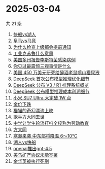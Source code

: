 # 2025-03-04

共 21 条

<!-- BEGIN -->
<!-- 最后更新时间 Tue Mar 04 2025 20:29:59 GMT+0800 (China Standard Time) -->

1. [快船vs湖人](https://www.zhihu.com/search?q=%E5%BF%AB%E8%88%B9vs%E6%B9%96%E4%BA%BA)
1. [皇马vs马竞](https://www.zhihu.com/search?q=%E7%9A%87%E9%A9%ACvs%E9%A9%AC%E7%AB%9E)
1. [为什么检查上级都会提前通知](https://www.zhihu.com/search?q=%E4%B8%BA%E4%BB%80%E4%B9%88%E6%A3%80%E6%9F%A5%E4%B8%8A%E7%BA%A7%E9%83%BD%E4%BC%9A%E6%8F%90%E5%89%8D%E9%80%9A%E7%9F%A5)
1. [工业克苏鲁什么意思](https://www.zhihu.com/search?q=%E5%B7%A5%E4%B8%9A%E5%85%8B%E8%8B%8F%E9%B2%81%E4%BB%80%E4%B9%88%E6%84%8F%E6%80%9D)
1. [美国多州报告李斯特菌感染病例](https://www.zhihu.com/search?q=%E7%BE%8E%E5%9B%BD%E5%A4%9A%E5%B7%9E%E6%8A%A5%E5%91%8A%E6%9D%8E%E6%96%AF%E7%89%B9%E8%8F%8C%E6%84%9F%E6%9F%93%E7%97%85%E4%BE%8B)
1. [你见过最震惊三观事情是什么](https://www.zhihu.com/search?q=%E4%BD%A0%E8%A7%81%E8%BF%87%E6%9C%80%E9%9C%87%E6%83%8A%E4%B8%89%E8%A7%82%E4%BA%8B%E6%83%85%E6%98%AF%E4%BB%80%E4%B9%88)
1. [美国 450 万美元研究给醉酒老鼠喷山猫尿液](https://www.zhihu.com/search?q=%E7%BE%8E%E5%9B%BD%20450%20%E4%B8%87%E7%BE%8E%E5%85%83%E7%A0%94%E7%A9%B6%E7%BB%99%E9%86%89%E9%85%92%E8%80%81%E9%BC%A0%E5%96%B7%E5%B1%B1%E7%8C%AB%E5%B0%BF%E6%B6%B2)
1. [DeepSeek 首次公布模型推理优化细节](https://www.zhihu.com/search?q=DeepSeek%20%E9%A6%96%E6%AC%A1%E5%85%AC%E5%B8%83%E6%A8%A1%E5%9E%8B%E6%8E%A8%E7%90%86%E4%BC%98%E5%8C%96%E7%BB%86%E8%8A%82)
1. [DeepSeek 公布 V3 / R1 推理系统概览](https://www.zhihu.com/search?q=DeepSeek%20%E5%85%AC%E5%B8%83%20V3%20%2F%20R1%20%E6%8E%A8%E7%90%86%E7%B3%BB%E7%BB%9F%E6%A6%82%E8%A7%88)
1. [DeepSeek 公布模型推理成本利润细节](https://www.zhihu.com/search?q=DeepSeek%20%E5%85%AC%E5%B8%83%E6%A8%A1%E5%9E%8B%E6%8E%A8%E7%90%86%E6%88%90%E6%9C%AC%E5%88%A9%E6%B6%A6%E7%BB%86%E8%8A%82)
1. [小米 SU7 Ultra 大定破 1W 台](https://www.zhihu.com/search?q=%E5%B0%8F%E7%B1%B3%20SU7%20Ultra%20%E5%A4%A7%E5%AE%9A%E7%A0%B4%201W%20%E5%8F%B0)
1. [金价下跌](https://www.zhihu.com/search?q=%E9%87%91%E4%BB%B7%E4%B8%8B%E8%B7%8C)
1. [猫猫的奇幻漂流上映](https://www.zhihu.com/search?q=%E7%8C%AB%E7%8C%AB%E7%9A%84%E5%A5%87%E5%B9%BB%E6%BC%82%E6%B5%81%E4%B8%8A%E6%98%A0)
1. [歌手方大同去世](https://www.zhihu.com/search?q=%E6%AD%8C%E6%89%8B%E6%96%B9%E5%A4%A7%E5%90%8C%E5%8E%BB%E4%B8%96)
1. [中学让学生轮流打扫全校称为劳动教育](https://www.zhihu.com/search?q=%E4%B8%AD%E5%AD%A6%E8%AE%A9%E5%AD%A6%E7%94%9F%E8%BD%AE%E6%B5%81%E6%89%93%E6%89%AB%E5%85%A8%E6%A0%A1%E7%A7%B0%E4%B8%BA%E5%8A%B3%E5%8A%A8%E6%95%99%E8%82%B2)
1. [方大同](https://www.zhihu.com/search?q=%E6%96%B9%E5%A4%A7%E5%90%8C)
1. [寒潮来袭 中东部将降温 6～10℃](https://www.zhihu.com/search?q=%E5%AF%92%E6%BD%AE%E6%9D%A5%E8%A2%AD%20%E4%B8%AD%E4%B8%9C%E9%83%A8%E5%B0%86%E9%99%8D%E6%B8%A9%206%EF%BD%9E10%E2%84%83)
1. [湖人vs快船](https://www.zhihu.com/search?q=%E6%B9%96%E4%BA%BAvs%E5%BF%AB%E8%88%B9)
1. [openai推出gpt-4.5](https://www.zhihu.com/search?q=openai%E6%8E%A8%E5%87%BAgpt-4.5)
1. [美乌矿产协议未能签署](https://www.zhihu.com/search?q=%E7%BE%8E%E4%B9%8C%E7%9F%BF%E4%BA%A7%E5%8D%8F%E8%AE%AE%E6%9C%AA%E8%83%BD%E7%AD%BE%E7%BD%B2)
1. [余华英被执行死刑](https://www.zhihu.com/search?q=%E4%BD%99%E5%8D%8E%E8%8B%B1%E8%A2%AB%E6%89%A7%E8%A1%8C%E6%AD%BB%E5%88%91)

<!-- END -->
